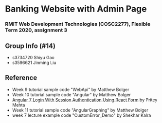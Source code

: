 # Banking Website with Admin Page
### RMIT Web Development Technologies (COSC2277), Flexible Term 2020, assignment 3
## Group Info (#14)
- s3734720 Shiyu Gao
- s3596621 Jinming Liu

## Reference
- Week 9 tutorial sample code "WebApi" by Matthew Bolger
- Week 10 tutorial sample code "Angular" by Matthew Bolger
- [Angular 7 Login With Session Authentication Using React Form](https://www.c-sharpcorner.com/article/angular-7-login-with-session-authentication-using-the-reactive-form/) by Pritey Mehta
- Week 11 tutorial sample code "AngularGraphing" by Matthew Bolger
- week 7 lecture example code "CustomError_Demo" by Shekhar Kalra
